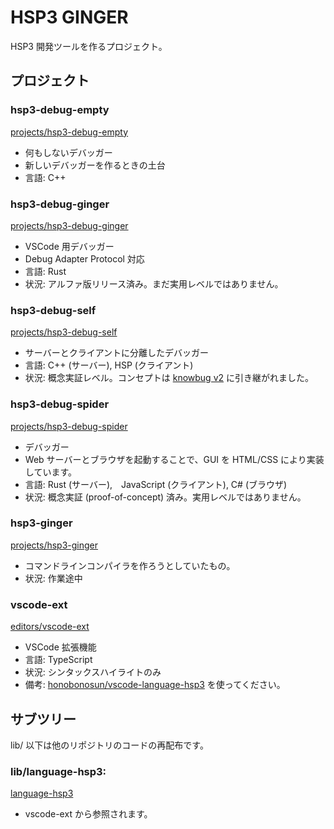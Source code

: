 # HSP3 GINGER

HSP3 開発ツールを作るプロジェクト。

## プロジェクト

### hsp3-debug-empty

[projects/hsp3-debug-empty](projects/hsp3-debug-empty)

- 何もしないデバッガー
- 新しいデバッガーを作るときの土台
- 言語: C++

### hsp3-debug-ginger

[projects/hsp3-debug-ginger](projects/hsp3-debug-ginger)

- VSCode 用デバッガー
- Debug Adapter Protocol 対応
- 言語: Rust
- 状況: アルファ版リリース済み。まだ実用レベルではありません。

### hsp3-debug-self

[projects/hsp3-debug-self](projects/hsp3-debug-self)

- サーバーとクライアントに分離したデバッガー
- 言語: C++ (サーバー), HSP (クライアント)
- 状況: 概念実証レベル。コンセプトは [knowbug v2](https://github.com/vain0x) に引き継がれました。

### hsp3-debug-spider

[projects/hsp3-debug-spider](projects/hsp3-debug-spider)

- デバッガー
- Web サーバーとブラウザを起動することで、GUI を HTML/CSS により実装しています。
- 言語: Rust (サーバー),　JavaScript (クライアント), C# (ブラウザ)
- 状況: 概念実証 (proof-of-concept) 済み。実用レベルではありません。

### hsp3-ginger

[projects/hsp3-ginger](projects/hsp3-ginger)

- コマンドラインコンパイラを作ろうとしていたもの。
- 状況: 作業途中

### vscode-ext

[editors/vscode-ext](editors/vscode-ext)

- VSCode 拡張機能
- 言語: TypeScript
- 状況: シンタックスハイライトのみ
- 備考: [honobonosun/vscode-language-hsp3](https://github.com/honobonosun/vscode-language-hsp3) を使ってください。

## サブツリー

lib/ 以下は他のリポジトリのコードの再配布です。

### lib/language-hsp3:

[language-hsp3](https://github.com/honobonosun/language-hsp3)

- vscode-ext から参照されます。
